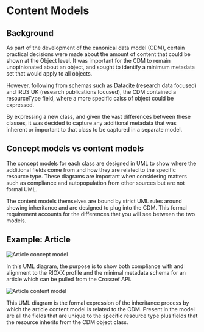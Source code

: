 # Content Models

## Background

As part of the development of the canonical data model (CDM), certain practical decisions were made about the amount of content that could be shown at the Object level. It was important for the CDM to remain unopinionated about an object, and sought to identify a minimum metadata set that would apply to all objects. 

However, following from schemas such as Datacite (research data focused) and IRUS UK (research publications focused), the CDM contained a resourceType field, where a more specific calss of object could be expressed.

By expressing a new class, and given the vast differences between these classes, it was decided to capture any additional metadata that was inherent or important to that class to be captured in a separate model.

## Concept models vs content models

The concept models for each class are designed in UML to show where the additional fields come from and how they are related to the specific resource type. These diagrams are important when considering matters such as compliance and autopopulation from other sources but are not formal UML.

The content models themselves are bound by strict UML rules around showing inheritance and are designed to plug into the CDM. This formal requirement accounts for the differences that you will see between the two models.

## Example: Article

![Article concept model](https://github.com/JiscRDSS/rdss-canonical-data-model/blob/RDSS-2142/Data-Model/Content%20Models/images/Article%20concept%20model%20v2.png)

In this UML diagram, the purpose is to show both compliance with and alignment to the RIOXX profile and the minimal metadata schema for an article which can be pulled from the Crossref API.


![Article content model](https://github.com/JiscRDSS/rdss-canonical-data-model/blob/RDSS-2142/Data-Model/Content%20Models/images/Article%20content%20model%20v.1.0.0.png)

This UML diagram is the formal expression of the inheritance process by which the article content model is related to the CDM. Present in the model are all the fields that are unique to the specific resource type plus fields that the resource inherits from the CDM object class.

